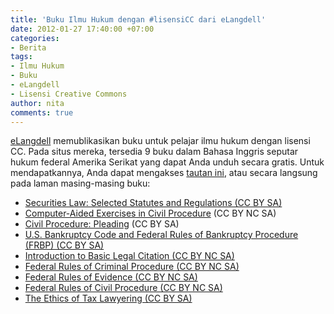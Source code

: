 ```yaml
---
title: 'Buku Ilmu Hukum dengan #lisensiCC dari eLangdell'
date: 2012-01-27 17:40:00 +07:00
categories:
- Berita
tags:
- Ilmu Hukum
- Buku
- eLangdell
- Lisensi Creative Commons
author: nita
comments: true
---
```


[eLangdell](http://elangdell.cali.org/node/2) memublikasikan buku untuk pelajar ilmu hukum dengan lisensi CC. Pada situs mereka, tersedia 9 buku dalam Bahasa Inggris seputar hukum federal Amerika Serikat yang dapat Anda unduh secara gratis. Untuk mendapatkannya, Anda dapat mengakses [tautan ini](http://elangdell.cali.org/), atau secara langsung pada laman masing-masing buku:

* [Securities Law: Selected Statutes and Regulations (CC BY SA)](http://elangdell.cali.org/content/securities-law-selected-statutes-and-regulations)
* [Computer-Aided Exercises in Civil Procedure](http://elangdell.cali.org/content/computer-aided-exercises-civil-procedure) (CC BY NC SA)
* [Civil Procedure: Pleading](http://elangdell.cali.org/content/civil-procedure-pleading) (CC BY SA)
* [U.S. Bankruptcy Code and Federal Rules of Bankruptcy Procedure (FRBP) (CC BY SA)](http://elangdell.cali.org/content/us-bankruptcy-code-and-federal-rules-bankruptcy-procedure-frbp)
* [Introduction to Basic Legal Citation (CC BY NC SA)](http://elangdell.cali.org/content/introduction-basic-legal-citation)
* [Federal Rules of Criminal Procedure (CC BY NC SA)](http://elangdell.cali.org/content/federal-rules-criminal-procedure)
* [Federal Rules of Evidence (CC BY NC SA)](http://elangdell.cali.org/content/federal-rules-evidence)
* [Federal Rules of Civil Procedure (CC BY NC SA)](http://elangdell.cali.org/content/federal-rules-civil-procedure)
* [The Ethics of Tax Lawyering (CC BY SA)](http://elangdell.cali.org/content/ethics-tax-lawyering)
